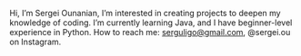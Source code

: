  Hi, I’m Sergei Ounanian,
 I’m interested in creating projects to deepen my knowledge of coding.
 I’m currently learning Java, and I have beginner-level experience in Python.
 How to reach me: serguligo@gmail.com, @sergei.ou on Instagram.

<!---
SergeiOu/SergeiOu is a ✨ special ✨ repository because its `README.md` (this file) appears on your GitHub profile.
You can click the Preview link to take a look at your changes.
--->
